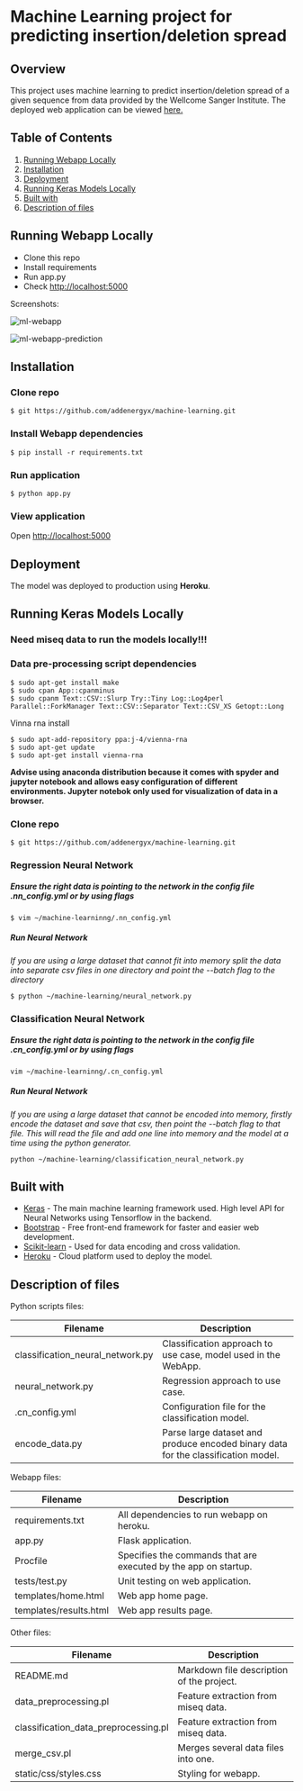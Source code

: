 # Machine Learning project for predicting insertion/deletion spread

## Overview

This project uses machine learning to predict insertion/deletion spread of a given sequence from data provided by the Wellcome Sanger Institute. The deployed web application can be viewed [here.](https://indel-app.herokuapp.com/)

## Table of Contents

 1. [Running Webapp Locally](#running-webapp-locally)
 2. [Installation](#installation)
 3. [Deployment](#deployment)
 4. [Running Keras Models Locally](#running-keras-models-locally)
 5. [Built with](#built-with)
 6. [Description of files](#description-of-files)

## Running Webapp Locally
* Clone this repo
* Install requirements
* Run app.py
* Check  [http://localhost:5000](http://localhost:5000/)


Screenshots:

![ml-webapp](https://user-images.githubusercontent.com/22744727/55635730-5483c980-57b9-11e9-83bf-98dff6719d80.jpg)

![ml-webapp-prediction](https://user-images.githubusercontent.com/22744727/55635819-85fc9500-57b9-11e9-899a-7a5fd4cae6fe.jpg)

## Installation

### Clone repo
```shell
$ git https://github.com/addenergyx/machine-learning.git
```
### Install Webapp dependencies
```shell
$ pip install -r requirements.txt
```
### Run application
```shell
$ python app.py
```
### View application
Open [http://localhost:5000](http://localhost:5000/)

## Deployment
The model was deployed to production using **Heroku**. 

## Running Keras Models Locally
### **Need miseq data to run the models locally!!!**

### Data pre-processing script dependencies
```shell
$ sudo apt-get install make
$ sudo cpan App::cpanminus 
$ sudo cpanm Text::CSV::Slurp Try::Tiny Log::Log4perl Parallel::ForkManager Text::CSV::Separator Text::CSV_XS Getopt::Long
```

Vinna rna install
```shell
$ sudo apt-add-repository ppa:j-4/vienna-rna
$ sudo apt-get update
$ sudo apt-get install vienna-rna
```

**Advise using anaconda distribution because it comes with spyder and jupyter notebook and allows easy configuration of different environments. Jupyter notebok only used for visualization of data in a browser.**

### Clone repo
```shell
$ git https://github.com/addenergyx/machine-learning.git
```

### Regression Neural Network

##### Ensure the right data is pointing to the network in the config file .nn_config.yml or by using flags
```shell
$ vim ~/machine-learninng/.nn_config.yml
```
##### Run Neural Network
_If you are using a large dataset that cannot fit into memory split the data into separate csv files in one directory and point the --batch flag to the directory_
```shell
$ python ~/machine-learning/neural_network.py
```
### Classification Neural Network

##### Ensure the right data is pointing to the network in the config file .cn_config.yml or by using flags
```shell
vim ~/machine-learninng/.cn_config.yml
```
##### Run Neural Network
_If you are using a large dataset that cannot be encoded into memory, firstly encode the dataset and save that csv, then point the --batch flag to that file. This will read the file and add one line into memory and the model at a time using the python generator._
```shell
python ~/machine-learning/classification_neural_network.py
```
## Built with
* [Keras](https://keras.io/) - The main machine learning framework used. High level API for Neural Networks using Tensorflow in the backend.
* [Bootstrap](https://getbootstrap.com/) - Free front-end framework for faster and easier web development.
* [Scikit-learn](https://scikit-learn.org/stable/) - Used for data encoding and cross validation.
* [Heroku](https://www.heroku.com/) - Cloud platform used to deploy the model.

## Description of files
Python scripts files:

|Filename|Description|
|--|--|
|classification_neural_network.py|Classification approach to use case, model used in the WebApp.|
|neural_network.py|Regression approach to use case.|
|.cn_config.yml|Configuration file for the classification model.|
|encode_data.py|Parse large dataset and produce encoded binary data for the classification model.|

Webapp files:

|Filename|Description|
|--|--|
|requirements.txt|All dependencies to run webapp on heroku.|
|app.py|Flask application.|
|Procfile|Specifies the commands that are executed by the app on startup.|
|tests/test.py|Unit testing on web application.|
|templates/home.html|Web app home page.|
|templates/results.html|Web app results page.|

Other files:

|Filename| Description |
|--|--|
|README.md|Markdown file description of the project.|
|data_preprocessing.pl|Feature extraction from miseq data.|
|classification_data_preprocessing.pl|Feature extraction from miseq data.|
|merge_csv.pl|Merges several data files into one.|
|static/css/styles.css|Styling for webapp.|

